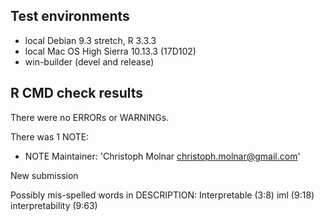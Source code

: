 ## Test environments
* local Debian 9.3 stretch, R 3.3.3
* local Mac OS High Sierra 10.13.3 (17D102)
* win-builder (devel and release)

## R CMD check results
There were no ERRORs or WARNINGs. 

There was 1 NOTE:
  
  *  NOTE
Maintainer: 'Christoph Molnar <christoph.molnar@gmail.com>'

New submission

Possibly mis-spelled words in DESCRIPTION:
  Interpretable (3:8)
  iml (9:18)
  interpretability (9:63)

